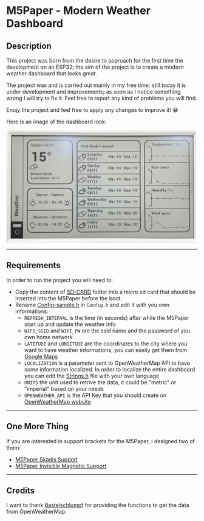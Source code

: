 # M5Paper - Modern Weather Dashboard

## Description
This project was born from the desire to approach for the first time the development on an ESP32; the aim of the project is to create a modern weather dashboard that looks great.

The project was and is carried out mainly in my free time; still today it is under development and improvements; as soon as I notice something wrong I will try to fix it. Feel free to report any kind of problems you will find.

Enojy the project and feel free to apply any changes to improve it! 😁

Here is an image of the dashboard look:

<img src="DisplayImagePreview.jpg" alt="drawing" width="500"/>

---

## Requirements

In order to run the project you will need to:
- Copy the content of [SD-CARD](https://github.com/marcotammaro/M5Paper---Modern-Weather-Dashboard/tree/main/SD-CARD) folder into a micro sd card that should be inserted into the M5Paper before the boot.
- Rename [Config-sample.h](https://github.com/marcotammaro/M5Paper---Modern-Weather-Dashboard/blob/main/src/Config-sample.h) in `Config.h` and edit it with you own informations:
    - `REFRESH_INTERVAL` is the time (in seconds) after while the M5Paper start up and update the weather info
    - `WIFI_SSID` and `WIFI_PW` are the ssid name and the password of you own home network
    - `LATITUDE` and `LONGITUDE` are the coordinates to the city where you want to have weather informations, you can easily get them from [Google Maps](https://www.google.it/maps/preview)
    - `LOCALIZATION` is a parameter sent to OpenWeatherMap API to have some information localized. In order to localize the entire dashboard you can edit the [Strings.h](https://github.com/marcotammaro/M5Paper---Modern-Weather-Dashboard/blob/main/src/Strings.h) file with your own language
    - `UNITS` the unit used to retrive the data, it could be "metric" or "imperial" based on your needs
    - `OPENWEATHER_API` is the API Key that you should create on [OpenWeatherMap website](https://openweathermap.org/api)

---

## One More Thing

If you are interested in support brackets for the M5Paper, i designed two of them:
- [M5Paper Skadis Support](https://www.thingiverse.com/thing:4967473)
- [M5Paper Invisible Magnetic Support](https://www.thingiverse.com/thing:5606942)

---

## Credits
I want to thank [Bastelschlumpf](https://github.com/Bastelschlumpf/M5PaperWeather) for providing the functions to get the data from OpenWeatherMap.